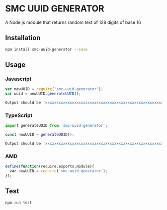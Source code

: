 # SMC UUID GENERATOR
A Node.js module that returns random text of 128 digits of base 16 
## Installation 
```sh
npm install smc-uuid-generator --save
```
## Usage
### Javascript
```javascript
var newUUID = require('smc-uuid-generator');
var uuid = newUUID.generateUUID();
```
```sh
Output should be 'xxxxxxxxxxxxxxxxxxxxxxxxxxxxxxxxxxxxxxxxxxxxxxxxxxxxxxxxxxxxxxxxxxxxxxxxxxxxxxxxxxxxxxxxxxxxxxxxxxxxxxxxxxxxxxxxxxxxxxxxxxxxxxxx' long uuid (128 digits)
```
### TypeScript
```typescript
import generateUUID from 'smc-uuid-generator';

const newUUID = generateUUID();
```
```sh
Output should be 'xxxxxxxxxxxxxxxxxxxxxxxxxxxxxxxxxxxxxxxxxxxxxxxxxxxxxxxxxxxxxxxxxxxxxxxxxxxxxxxxxxxxxxxxxxxxxxxxxxxxxxxxxxxxxxxxxxxxxxxxxxxxxxxx' long uuid
```
### AMD
```javascript
define(function(require,exports,module){
  var newUUID = require('smc-uuid-generator');
});
```
## Test 
```sh
npm run test
```